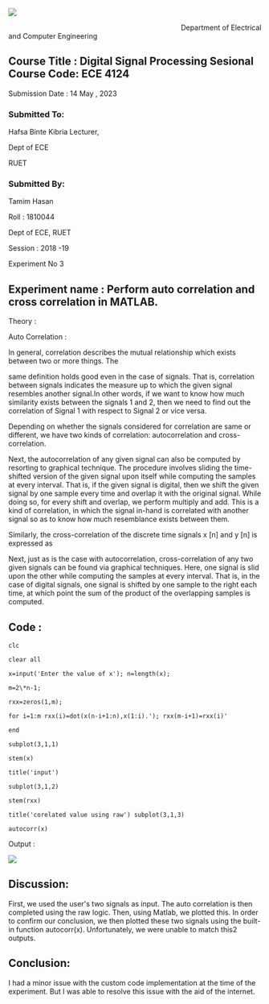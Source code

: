 ﻿![](images/pic1.png)

`                                                `Department of Electrical and Computer Engineering

## Course Title : Digital Signal Processing Sesional Course Code: ECE 4124

Submission Date : 14 May  , 2023

### Submitted To: 

Hafsa Binte Kibria Lecturer,

  Dept of ECE

RUET

### Submitted By: 

Tamim Hasan

Roll : 1810044

 Dept of ECE, RUET 
 
 Session : 2018 -19



Experiment No 3 

## Experiment name :  Perform auto correlation and cross correlation in MATLAB.

Theory :

Auto Correlation :

In general, correlation describes the mutual relationship which exists between two or more things. The

same definition holds good even in the case of signals. That is, correlation between signals indicates the measure up to which the given signal resembles another signal.In other words, if we want to know how much similarity exists between the signals 1 and 2, then we need to find out the correlation of Signal 1 with respect to Signal 2 or vice versa.

Depending on whether the signals considered for correlation are same or different, we have two kinds of correlation: autocorrelation and cross-correlation.


Next, the autocorrelation of any given signal can also be computed by resorting to graphical technique. The procedure involves sliding the time-shifted version of the given signal upon itself while computing the samples at every interval. That is, if the given signal is digital, then we shift the given signal by one sample every time and overlap it with the original signal. While doing so, for every shift and overlap, we perform multiply and add.  This is a kind of correlation, in which the signal in-hand is correlated with another signal so as to know how much resemblance exists between them.

Similarly, the cross-correlation of the discrete time signals x [n] and y [n] is expressed as

Next, just as is the case with autocorrelation, cross-correlation of any two given signals can be found via graphical techniques. Here, one signal is slid upon the other while computing the samples at every interval. That is, in the case of digital signals, one signal is shifted by one sample to the right each time, at which point the sum of the product of the overlapping samples is computed.



## Code :
~~~
clc

clear all

x=input('Enter the value of x'); n=length(x);

m=2\*n-1;

rxx=zeros(1,m);

for i=1:m rxx(i)=dot(x(n-i+1:n),x(1:i).'); rxx(m-i+1)=rxx(i)'

end

subplot(3,1,1)

stem(x)

title('input')

subplot(3,1,2)

stem(rxx)

title('corelated value using raw') subplot(3,1,3)

autocorr(x)

~~~

Output :

![](images/pic2.png)

## Discussion:

First, we used the user's two signals as input. The auto correlation is then completed using the raw logic. Then, using Matlab, we plotted this. In order to confirm our conclusion, we then plotted these two signals using the built-in function autocorr(x). Unfortunately, we were unable to match this2 outputs.

## Conclusion:

I had a minor issue with the custom code implementation at the time of the experiment. But I was able to resolve this issue with the aid of the internet.


